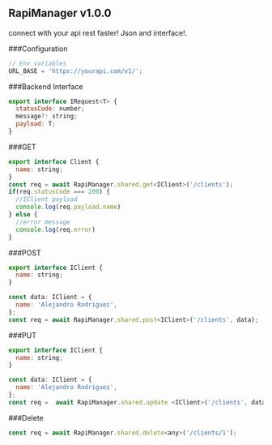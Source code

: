 ## RapiManager v1.0.0

connect with your api rest faster! Json and interface!. 

###Configuration

```javascript
// Env variables
URL_BASE = 'https://yourapi.com/v1/';
```

###Backend Interface

```javascript
export interface IRequest<T> {
  statusCode: number;
  message?: string;
  payload: T;
}
```

###GET

```javascript
export interface Client {
  name: string;
}
const req = await RapiManager.shared.get<IClient>('/clients');
if(req.statusCode === 200) {
  //IClient payload
  console.log(req.payload.name)
} else {
  //error message
  console.log(req.error)
}
```

###POST

```javascript
export interface IClient {
  name: string;
}

const data: IClient = {
  name: 'Alejandro Rodriguez',
};
const req = await RapiManager.shared.post<IClient>('/clients', data);
```

###PUT

```javascript
export interface IClient {
  name: string;
}

const data: IClient = {
  name: 'Alejandro Rodriguez',
};
const req =  await RapiManager.shared.update <IClient>('/clients', data);
```

###Delete

```javascript
const req = await RapiManager.shared.delete<any>('/clients/1');
```

